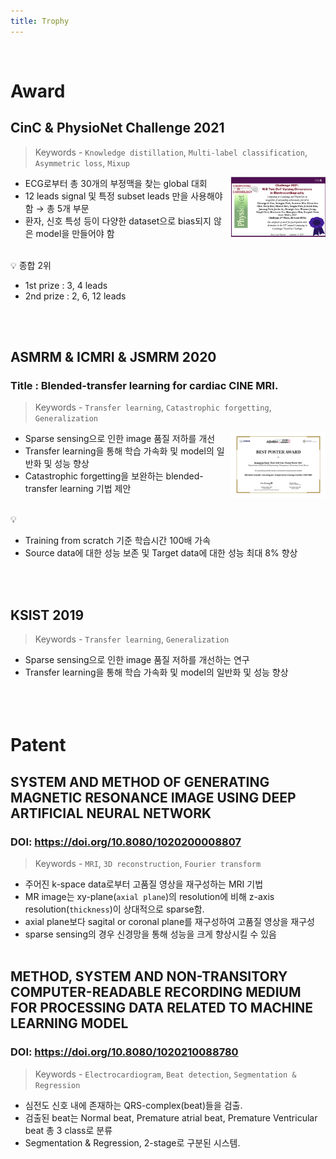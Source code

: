 ```yaml
---
title: Trophy
---
```

<br>
<h1>Award</h1>


## CinC & PhysioNet Challenge 2021
> Keywords - `Knowledge distillation`, `Multi-label classification`, `Asymmetric loss`, `Mixup`

<img src='img/PhysioNet_award.jpg' align='right' style="width: 30%;margin-left: 10px;">

- ECG로부터 총 30개의 부정맥을 찾는 global 대회
- 12 leads signal 및 특정 subset leads 만을 사용해야 함 → 총 5개 부문
- 환자, 신호 특성 등이 다양한 dataset으로 bias되지 않은 model을 만들어야 함
<br>
<aside>
💡 종합 2위

- 1st prize : 3, 4 leads
- 2nd prize : 2, 6, 12 leads
</aside>
<br><br>

## ASMRM & ICMRI & JSMRM 2020
### Title : Blended-transfer learning for cardiac CINE MRI.
> Keywords - `Transfer learning`, `Catastrophic forgetting`, `Generalization`

<img src='img/ASMRM_award.png' align='right' style="width: 30%;margin-left: 10px;">

- Sparse sensing으로 인한 image 품질 저하를 개선
- Transfer learning을 통해 학습 가속화 및 model의 일반화 및 성능 향상
- Catastrophic forgetting을 보완하는 blended-transfer learning 기법 제안
<br>
<aside>
💡   

- Training from scratch 기준 학습시간 100배 가속
- Source data에 대한 성능 보존 및 Target data에 대한 성능 최대 8% 향상
</aside>
<br><br>

## KSIST 2019
> Keywords - `Transfer learning`, `Generalization`
- Sparse sensing으로 인한 image 품질 저하를 개선하는 연구
- Transfer learning을 통해 학습 가속화 및 model의 일반화 및 성능 향상
<br><br>
<br><br>

# Patent

## SYSTEM AND METHOD OF GENERATING MAGNETIC RESONANCE IMAGE USING DEEP ARTIFICIAL NEURAL NETWORK
### DOI: https://doi.org/10.8080/1020200008807
> Keywords - `MRI`, `3D reconstruction`, `Fourier transform`
- 주어진 k-space data로부터 고품질 영상을 재구성하는 MRI 기법
- MR image는 xy-plane(`axial plane`)의 resolution에 비해 z-axis resolution(`thickness`)이 상대적으로 sparse함.
- axial plane보다 sagital or coronal plane를 재구성하여 고품질 영상을 재구성
- sparse sensing의 경우 신경망을 통해 성능을 크게 향상시킬 수 있음
<br><br>

## METHOD, SYSTEM AND NON-TRANSITORY COMPUTER-READABLE RECORDING MEDIUM FOR PROCESSING DATA RELATED TO MACHINE LEARNING MODEL
### DOI: https://doi.org/10.8080/1020210088780
> Keywords - `Electrocardiogram`, `Beat detection`, `Segmentation & Regression`
- 심전도 신호 내에 존재하는 QRS-complex(beat)들을 검출.
- 검출된 beat는 Normal beat, Premature atrial beat, Premature Ventricular beat 총 3 class로 분류
- Segmentation & Regression, 2-stage로 구분된 시스템.
<br><br>
